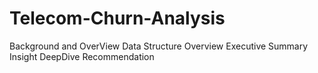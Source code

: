 # Telecom-Churn-Analysis

Background and OverView	
Data Structure Overview
Executive Summary
Insight DeepDive
Recommendation 
